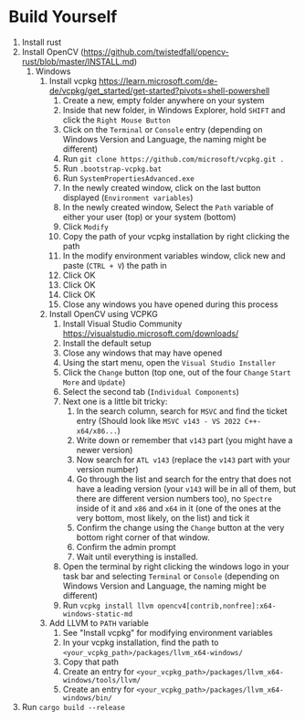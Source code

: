 ﻿# Build Yourself

1. Install rust
2. Install OpenCV (https://github.com/twistedfall/opencv-rust/blob/master/INSTALL.md)
    1. Windows
        1. Install vcpkg https://learn.microsoft.com/de-de/vcpkg/get_started/get-started?pivots=shell-powershell
            1. Create a new, empty folder anywhere on your system
            2. Inside that new folder, in Windows Explorer, hold `SHIFT` and click the `Right Mouse Button`
            3. Click on the `Terminal` or `Console` entry (depending on Windows Version and Language, the naming might
               be different)
            4. Run `git clone https://github.com/microsoft/vcpkg.git .`
            5. Run `.bootstrap-vcpkg.bat`
            6. Run `SystemPropertiesAdvanced.exe`
            7. In the newly created window, click on the last button displayed (`Environment variables`)
            8. In the newly created window, Select the `Path` variable of either your user (top) or your system (bottom)
            9. Click `Modify`
            10. Copy the path of your vcpkg installation by right clicking the path
            11. In the modify environment variables window, click new and paste (`CTRL + V`) the path in
            12. Click OK
            13. Click OK
            14. Click OK
            15. Close any windows you have opened during this process
        2. Install OpenCV using VCPKG
            1. Install Visual Studio Community https://visualstudio.microsoft.com/downloads/
            2. Install the default setup
            3. Close any windows that may have opened
            4. Using the start menu, open the `Visual Studio Installer`
            5. Click the `Change` button (top one, out of the four `Change` `Start` `More` and `Update`)
            6. Select the second tab (`Individual Components`)
            7. Next one is a little bit tricky:
                1. In the search column, search for `MSVC` and find the ticket entry (Should look like
                   `MSVC v143 - VS 2022 C++-x64/x86...`)
                2. Write down or remember that `v143` part (you might have a newer version)
                3. Now search for `ATL v143` (replace the `v143` part with your version number)
                4. Go through the list and search for the entry that does not have a leading version (your `v143` will
                   be in all of them, but there are different version numbers too), no `Spectre` inside of it and `x86`
                   and `x64` in it (one of the ones at the very bottom, most likely, on the list) and tick it
               5. Confirm the change using the `Change` button at the very bottom right corner of that window.
               6. Confirm the admin prompt
               7. Wait until everything is installed.
            8. Open the terminal by right clicking the windows logo in your task bar and selecting `Terminal` or
               `Console` (depending on Windows Version and Language, the naming might be different)
            9. Run `vcpkg install llvm opencv4[contrib,nonfree]:x64-windows-static-md`
        3. Add LLVM to `PATH` variable
           1. See "Install vcpkg" for modifying environment variables
           2. In your vcpkg installation, find the path to `<your_vcpkg_path>/packages/llvm_x64-windows/`
           3. Copy that path
           4. Create an entry for `<your_vcpkg_path>/packages/llvm_x64-windows/tools/llvm/`
           5. Create an entry for `<your_vcpkg_path>/packages/llvm_x64-windows/bin/`
3. Run `cargo build --release`